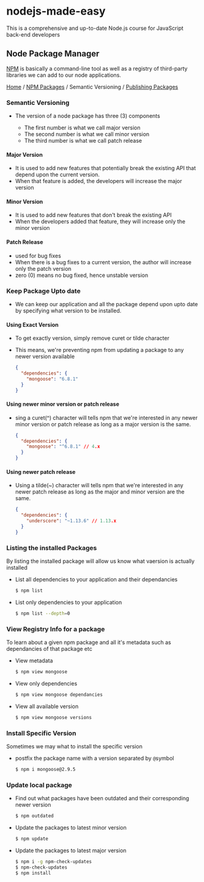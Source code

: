 # nodejs-made-easy

This is a comprehensive and up-to-date Node.js course for JavaScript back-end developers

## Node Package Manager

[NPM](https://www.npmjs.com) is basically a command-line tool as well as a registry of third-party libraries we can add to our node applications.

[Home](../README.md) / [NPM Packages](./npm-packages.md) / Semantic Versioning / [Publishing Packages](./publish-package.md)

### Semantic Versioning

- The version of a node package has three (3) components

  - The first number is what we call major version
  - The second number is what we call minor version
  - The third number is what we call patch release

#### Major Version

- It is used to add new features that potentially break the existing API that depend upon the current version.
- When that feature is added, the developers will increase the major version

#### Minor Version

- It is used to add new features that don't break the existing API
- When the developers added that feature, they will increase only the minor version

#### Patch Release

- used for bug fixes
- When there is a bug fixes to a current version, the author will increase only the patch version
- zero (0) means no bug fixed, hence unstable version

### Keep Package Upto date

- We can keep our application and all the package depend upon upto date by specifying what version to be installed.

#### Using Exact Version

- To get exactly version, simply remove curet or tilde character
- This means, we're preventing npm from updating a package to any newer version available

  ```json
  {
    "dependencies": {
      "mongoose": "6.8.1"
    }
  }
  ```

#### Using newer minor version or patch release

- sing a curet(^) character will tells npm that we're interested in any newer minor version or patch release as long as a major version is the same.

  ```json
  {
    "dependencies": {
      "mongoose": "^6.8.1" // 4.x
    }
  }
  ```

#### Using newer patch release

- Using a tilde(~) character will tells npm that we're interested in any newer patch release as long as the major and minor version are the same.

  ```json
  {
    "dependencies": {
      "underscore": "~1.13.6" // 1.13.x
    }
  }
  ```

### Listing the installed Packages

By listing the installed package will allow us know what vaersion is actually installed

- List all dependencies to your application and their dependancies

  ```zsh
  $ npm list
  ```

- List only dependencies to your application

  ```zsh
  $ npm list --depth=0
  ```

### View Registry Info for a package

To learn about a given npm package and all it's metadata such as dependancies of that package etc

- View metadata

  ```zsh
  $ npm view mongoose
  ```

- View only dependencies

  ```zsh
  $ npm view mongoose dependancies
  ```

- View all available version

  ```zsh
  $ npm view mongoose versions
  ```

### Install Specific Version

Sometimes we may what to install the specific version

- postfix the package name with a version separated by `@`symbol

  ```zsh
  $ npm i mongoose@2.9.5
  ```

### Update local package

- Find out what packages have been outdated and their corresponding newer version

  ```zsh
  $ npm outdated
  ```

- Update the packages to latest minor version

  ```zsh
  $ npm update
  ```

- Update the packages to latest major version

  ```zsh
  $ npm i -g npm-check-updates
  $ npm-check-updates
  $ npm install
  ```
